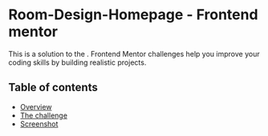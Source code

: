 # Room-Design-Homepage - Frontend mentor
This is a solution to the []().
Frontend Mentor challenges help you improve your coding skills by building realistic projects.

## Table of contents

- [Overview](#overview)
- [The challenge](#the-challenge)
- [Screenshot](#screenshot)
